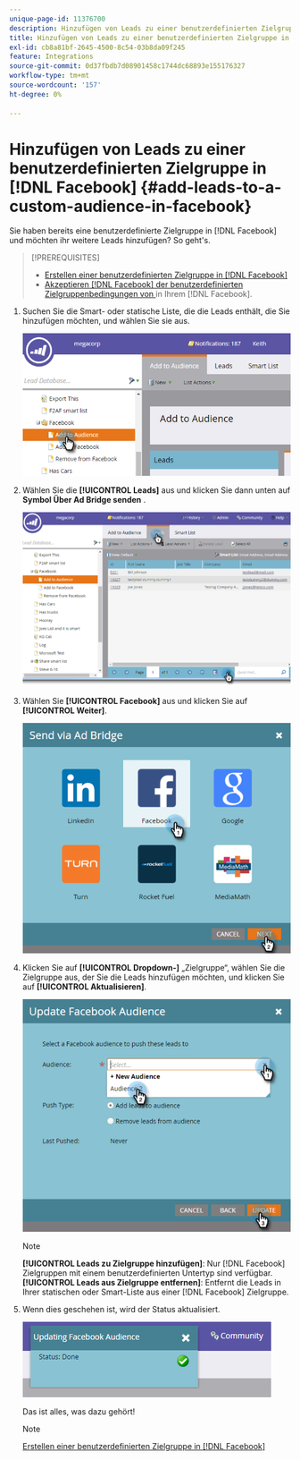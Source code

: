 ```yaml
---
unique-page-id: 11376700
description: Hinzufügen von Leads zu einer benutzerdefinierten Zielgruppe in Facebook - Marketo-Dokumente - Produktdokumentation
title: Hinzufügen von Leads zu einer benutzerdefinierten Zielgruppe in Facebook
exl-id: cb8a81bf-2645-4500-8c54-03b8da09f245
feature: Integrations
source-git-commit: 0d37fbdb7d08901458c1744dc68893e155176327
workflow-type: tm+mt
source-wordcount: '157'
ht-degree: 0%

---
```


# Hinzufügen von Leads zu einer benutzerdefinierten Zielgruppe in [!DNL Facebook] {#add-leads-to-a-custom-audience-in-facebook}

Sie haben bereits eine benutzerdefinierte Zielgruppe in [!DNL Facebook] und möchten ihr weitere Leads hinzufügen? So geht&#39;s.

>[!PREREQUISITES]
>
>* [Erstellen einer benutzerdefinierten Zielgruppe in [!DNL Facebook]](/help/marketo/product-docs/demand-generation/facebook/create-a-custom-audience-in-facebook.md)
>* [Akzeptieren [!DNL Facebook] der benutzerdefinierten Zielgruppenbedingungen von ](https://www.facebook.com/ads/manage/customaudiences/tos.php) in Ihrem [!DNL Facebook].
>

1. Suchen Sie die Smart- oder statische Liste, die die Leads enthält, die Sie hinzufügen möchten, und wählen Sie sie aus.

   ![](assets/one.png)

1. Wählen Sie die **[!UICONTROL Leads]** aus und klicken Sie dann unten auf **Symbol Über Ad Bridge senden** .

   ![](assets/two-1.png)

1. Wählen Sie **[!UICONTROL Facebook]** aus und klicken Sie auf **[!UICONTROL Weiter]**.

   ![](assets/three.png)

1. Klicken Sie auf **[!UICONTROL Dropdown-]** „Zielgruppe“, wählen Sie die Zielgruppe aus, der Sie die Leads hinzufügen möchten, und klicken Sie auf **[!UICONTROL Aktualisieren]**.

   ![](assets/4.png)

   >[!NOTE]
   >
   >**[!UICONTROL Leads zu Zielgruppe hinzufügen]**: Nur [!DNL Facebook] Zielgruppen mit einem benutzerdefinierten Untertyp sind verfügbar.\
   >**[!UICONTROL Leads aus Zielgruppe entfernen]**: Entfernt die Leads in Ihrer statischen oder Smart-Liste aus einer [!DNL Facebook] Zielgruppe.

1. Wenn dies geschehen ist, wird der Status aktualisiert.

   ![](assets/five-1.png)

   Das ist alles, was dazu gehört!

   >[!NOTE]
   >
   >[Erstellen einer benutzerdefinierten Zielgruppe in [!DNL Facebook]](/help/marketo/product-docs/demand-generation/facebook/create-a-custom-audience-in-facebook.md)
